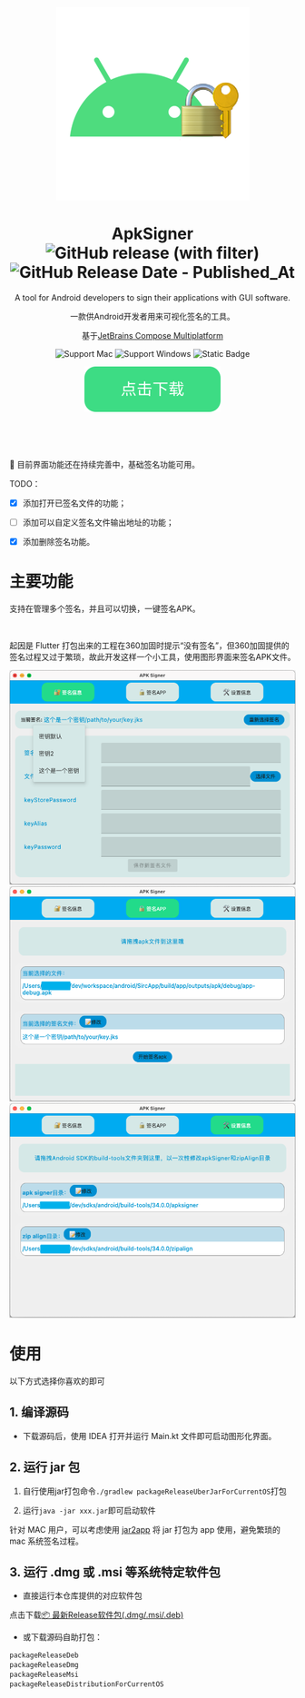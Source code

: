 <div align="center">

![icon](./docs/shortscreen/icon.png)

# ApkSigner ![GitHub release (with filter)](https://img.shields.io/github/v/release/jixiaoyong/ApkSigner) ![GitHub Release Date - Published_At](https://img.shields.io/github/release-date/jixiaoyong/ApkSigner)

A tool for Android developers to sign their applications with GUI software.

一款供Android开发者用来可视化签名的工具。

基于[JetBrains Compose Multiplatform](https://github.com/JetBrains/compose-multiplatform/)

![Support Mac](https://img.shields.io/badge/Mac-grey?logo=apple)
![Support Windows](https://img.shields.io/badge/Windows-blue?logo=windows)
![Static Badge](https://img.shields.io/badge/Ubuntu-%23E95420?logo=Ubuntu&logoColor=white)

[![download button](./docs/shortscreen/download.svg)](https://github.com/jixiaoyong/ApkSigner/releases)

</div>

<br/>
<br/>
<br/>

🚧 目前界面功能还在持续完善中，基础签名功能可用。

TODO：

- [x] 添加打开已签名文件的功能；

- [ ] 添加可以自定义签名文件输出地址的功能；

- [x] 添加删除签名功能。

# 主要功能

支持在管理多个签名，并且可以切换，一键签名APK。

<br/>

起因是 Flutter 打包出来的工程在360加固时提示“没有签名”，但360加固提供的签名过程又过于繁琐，故此开发这样一个小工具，使用图形界面来签名APK文件。

![sign_info](./docs/shortscreen/sign_info.png)
![sign_app](./docs/shortscreen/sign_app.png)
![sign_settings](./docs/shortscreen/sign_settings.png)

# 使用

以下方式选择你喜欢的即可

## 1. 编译源码

* 下载源码后，使用 IDEA 打开并运行 Main.kt 文件即可启动图形化界面。

## 2. 运行 jar 包

1. 自行使用jar打包命令`./gradlew packageReleaseUberJarForCurrentOS`打包

2. 运行`java -jar xxx.jar`即可启动软件

针对 MAC 用户，可以考虑使用 [jar2app](https://github.com/dante-biase/jar2app)
将 jar 打包为 app 使用，避免繁琐的 mac 系统签名过程。

## 3. 运行 .dmg 或 .msi 等系统特定软件包

* 直接运行本仓库提供的对应软件包

点击下载[📦 最新Release软件包(.dmg/.msi/.deb)](https://github.com/jixiaoyong/ApkSigner/releases)

* 或下载源码自助打包：

```groovy
packageReleaseDeb
packageReleaseDmg
packageReleaseMsi
packageReleaseDistributionForCurrentOS
```